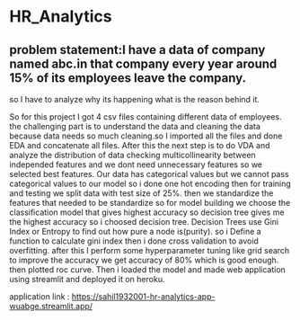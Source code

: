 # HR_Analytics

## problem statement:I have a data of company named abc.in that company every year around 15% of its employees leave the company.
so I have to analyze why its happening what is the reason behind it.

So for this project I got 4 csv files containing different data of employees.
the challenging part is to understand the data and cleaning the data because data needs so much cleaning.so I imported all the files and done EDA and concatenate all files.
After this the next step is to do VDA and analyze the distribution of data checking multicollinearity between independed features and we dont need unnecessary features so we selected best features.
Our data has categorical values but we cannot pass categorical values to our model so i done one hot encoding then for training and testing we split data with test size of 25%.
then we standardize the features that needed to be standardize so for model building we choose the classification model that gives highest accuracy so decision tree gives me the highest accuracy so i choosed decision tree.
Decision Trees use Gini Index or Entropy to find out how pure a node is(purity). so i Define a function to calculate gini index then i done cross validation to avoid overfitting.
after this I perform some hyperparameter tuning like grid search to improve the accuracy we get accuracy of 80% which is good enough. then plotted roc curve.
Then i loaded the model and made web application using streamlit and deployed it on heroku.

application link : https://sahil1932001-hr-analytics-app-wuabge.streamlit.app/


